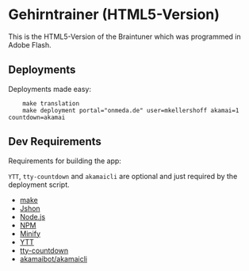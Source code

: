 Gehirntrainer (HTML5-Version)
=============================

This is the HTML5-Version of the Braintuner which was programmed in Adobe Flash.

## Deployments

Deployments made easy:

		make translation
		make deployment portal="onmeda.de" user=mkellershoff akamai=1 countdown=akamai

## Dev Requirements
Requirements for building the app:

`YTT`, `tty-countdown` and `akamaicli` are optional and just required by
the deployment script.

- [make](https://www.gnu.org/software/make/)
- [Jshon](http://kmkeen.com/jshon/)
- [Node.js](https://nodejs.org/)
- [NPM](https://www.npmjs.com/)
- [Minify](https://www.npmjs.com/package/node-minify)
- [YTT](https://apps.ysragh.com/ytt/)
- [tty-countdown](https://github.com/veggiedefender/tty-countdown)
- [akamaibot/akamaicli](https://apps.ysragh.com/akamaicli/)

